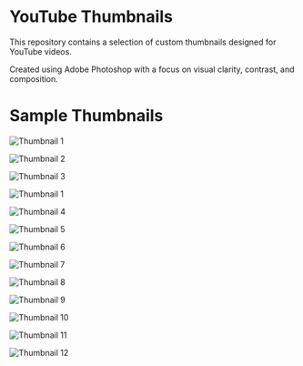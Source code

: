 # YouTube Thumbnails



This repository contains a selection of custom thumbnails designed for YouTube videos.

Created using Adobe Photoshop with a focus on visual clarity, contrast, and composition.





# Sample Thumbnails

![Thumbnail 1](ES5S2.jpg)  

![Thumbnail 2](ES5S3.jpg)  

![Thumbnail 3](SM1.jpg)

![Thumbnail 1](ES5S2.jpg)  

![Thumbnail 4](SM2.jpg)  

![Thumbnail 5](SM3.jpg)  

![Thumbnail 6](SM5.jpg)

![Thumbnail 7](SM.jpg)

![Thumbnail 8](TLOU1.jpg)  

![Thumbnail 9](TLOU2.jpg)

![Thumbnail 10](TLOU4.jpg)  

![Thumbnail 11](TLOU5.jpg)  

![Thumbnail 12](TLOU7.jpg)

